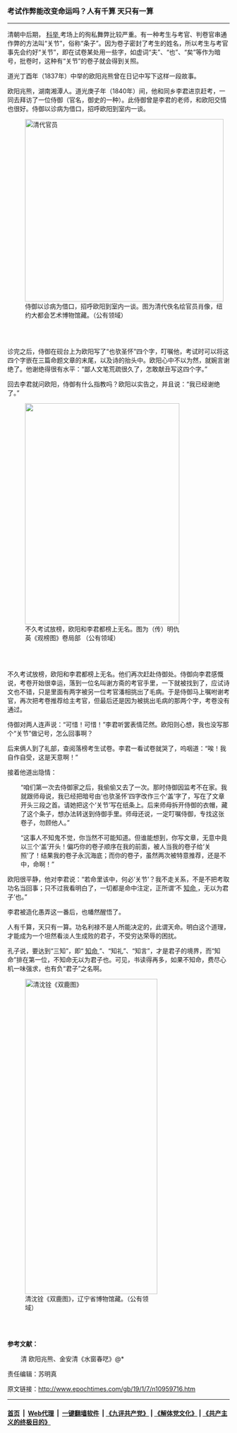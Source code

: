 ### 考试作弊能改变命运吗？人有千算 天只有一算
------------------------

<p>
 清朝中后期，
 <a href="http://www.epochtimes.com/gb/tag/%E7%A7%91%E4%B8%BE.html">
  科举
 </a>
 考场上的徇私舞弊比较严重。有一种考生与考官、判卷官串通作弊的方法叫“关节”，俗称“条子”。因为卷子密封了考生的姓名，所以考生与考官事先会约好“关节”，即在试卷某处用一些字，如虚词“夫”、“也”、“矣”等作为暗号，批卷时，这种有“关节”的卷子就会得到关照。
</p>
<p>
 道光丁酉年（1837年）中举的欧阳兆熊曾在日记中写下这样一段故事。
</p>
<p>
 欧阳兆熊，湖南湘潭人。道光庚子年（1840年）间，他和同乡李君进京赶考，一同去拜访了一位侍御（官名，御史的一种）。此侍御曾是李君的老师，和欧阳交情也很好。侍御以诊病为借口，招呼欧阳到室内一谈。
</p>
<figure class="wp-caption aligncenter" id="attachment_10959786" style="width: 450px">
 <a href="http://i.epochtimes.com/assets/uploads/2019/01/DP160971.jpg">
  <img alt="清代官员" class="wp-image-10959786 size-medium" height="413" src="http://i.epochtimes.com/assets/uploads/2019/01/DP160971-450x413.jpg" width="450"/>
 </a>
 <br/><figcaption class="wp-caption-text">
  侍御以诊病为借口，招呼欧阳到室内一谈。图为清代佚名绘官员肖像，纽约大都会艺术博物馆藏。（公有领域）
 </figcaption><br/>
</figure><br/>
<p>
 诊完之后，侍御在砚台上为欧阳写了“也欤圣怀”四个字，叮嘱他，考试时可以将这四个字嵌在三篇命题文章的末尾，以及诗的抬头中。欧阳心中不以为然，就婉言谢绝了。他谢绝得很有水平：“鄙人文笔荒疏很久了，怎敢献丑写这四个字。”
</p>
<p>
 回去李君就问欧阳，侍御有什么指教吗？欧阳以实告之，并且说：“我已经谢绝了。”
</p>
<figure class="wp-caption aligncenter" id="attachment_10876025" style="width: 350px">
 <a href="http://i.epochtimes.com/assets/uploads/2018/11/ir1_img.jpg">
  <img alt="" class="wp-image-10876025 size-full" height="500" src="http://i.epochtimes.com/assets/uploads/2018/11/ir1_img.jpg" width="350"/>
 </a>
 <br/><figcaption class="wp-caption-text">
  不久考试放榜，欧阳和李君都榜上无名。图为（传）明仇英《观榜图》卷局部 （公有领域）
 </figcaption><br/>
</figure><br/>
<p>
 不久考试放榜，欧阳和李君都榜上无名。他们再次赶赴侍御处。侍御向李君感慨说，考卷开始很幸运，落到一位名叫谢方斋的考官手里，一下就被找到了，应试诗文也不错，只是里面有两字被另一位考官潘相挑出了毛病。于是侍御马上嘱咐谢考官，再次把考卷推荐给主考官，但最后还是因为被挑出毛病的那两个字，考卷没有通过。
</p>
<p>
 侍御对两人连声说：“可惜！可惜！”李君听罢表情茫然。欧阳则心想，我也没写那个“关节”做记号，怎么回事啊？
</p>
<p>
 后来俩人到了礼部，查阅落榜考生试卷。李君一看试卷就哭了，呜咽道：“唉！我自作自受，这是天意啊！”
</p>
<p>
 接着他道出隐情：
</p>
<p style="padding-left: 30px;">
 “咱们第一次去侍御家之后，我偷偷又去了一次。那时侍御因监考不在家。我就跟师母说，我已经把暗号由‘也欤圣怀’四字改作三个‘盖’字了，写在了文章开头三段之首。请她把这个‘关节’写在纸条上。后来师母拆开侍御的衣帽，藏了这个条子，想办法转送到侍御手里。师母还说，一定叮嘱侍御，专找这张卷子，勿顾他人。”
</p>
<p style="padding-left: 30px;">
 “这事人不知鬼不觉，你当然不可能知道。但谁能想到，你写文章，无意中竟以三个‘盖’开头！偏巧你的卷子顺序在我的前面，被人当我的卷子给‘关照’了！结果我的卷子永沉海底；而你的卷子，虽然两次被特意推荐，还是不中，命啊！”
</p>
<p>
 欧阳很平静，他对李君说：“若命里该中，何必‘关节’？我不走关系，不是不把考取功名当回事；只不过我看明白了，一切都是命中注定，正所谓‘不
 <a href="http://www.epochtimes.com/gb/tag/%E7%9F%A5%E5%91%BD.html">
  知命
 </a>
 ，无以为君子’也。”
</p>
<p>
 李君被造化愚弄这一番后，也幡然醒悟了。
</p>
<p>
 人有千算，天只有一算。功名利禄不是人所能决定的，此谓天命。明白这个道理，才能成为一个坦然看淡人生成败的君子，不受穷达荣辱的困扰。
</p>
<p>
 孔子说，要达到“三知”，即“
 <a href="http://www.epochtimes.com/gb/tag/%E7%9F%A5%E5%91%BD.html">
  知命
 </a>
 ”、“知礼”、“知言”，才是君子的境界，而“知命”排在第一位，不知命无以为君子也。可见，书读得再多，如果不知命，费尽心机一味强求，也有负“君子”之名啊。
</p>
<figure class="wp-caption aligncenter" id="attachment_10959852" style="width: 300px">
 <a href="http://i.epochtimes.com/assets/uploads/2019/01/double-deer-shen-quan.jpg">
  <img alt="清沈铨《双鹿图》" class="wp-image-10959852 size-small" height="713" src="http://i.epochtimes.com/assets/uploads/2019/01/double-deer-shen-quan-300x713.jpg" width="300"/>
 </a>
 <br/><figcaption class="wp-caption-text">
  清沈铨《双鹿图》，辽宁省博物馆藏。（公有领域）
 </figcaption><br/>
</figure><br/>
<p>
 <strong>
  参考文献：
 </strong>
</p>
<p style="padding-left: 30px;">
 清 欧阳兆熊、金安清《水窗春呓》@*
</p>
<p>
 责任编辑：苏明真
</p>

原文链接：http://www.epochtimes.com/gb/19/1/7/n10959716.htm


------------------------
#### [首页](https://github.com/gfw-breaker/banned-news/blob/master/README.md) &nbsp;|&nbsp; [Web代理](https://github.com/labour-camp/helloworld) &nbsp;|&nbsp; [一键翻墙软件](https://github.com/gfw-breaker/nogfw/blob/master/README.md) &nbsp;| [《九评共产党》](https://github.com/gfw-breaker/9ping.md/blob/master/README.md#九评之一评共产党是什么) | [《解体党文化》](https://github.com/gfw-breaker/jtdwh.md/blob/master/README.md) | [《共产主义的终极目的》](https://github.com/gfw-breaker/gczydzjmd.md/blob/master/README.md)

